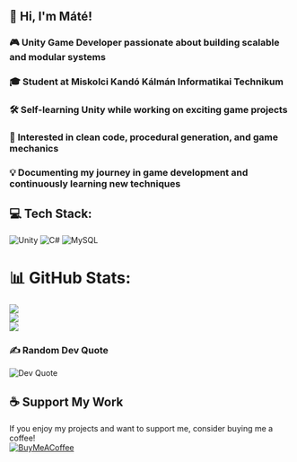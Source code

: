 ## 👋 Hi, I'm Máté!


### 🎮 **Unity Game Developer** passionate about building scalable and modular systems  
### 🎓 **Student at Miskolci Kandó Kálmán Informatikai Technikum**  
### 🛠️ **Self-learning Unity** while working on exciting game projects  
### 🚀 **Interested in clean code, procedural generation, and game mechanics**  
### 💡 **Documenting my journey in game development and continuously learning new techniques**  


## 💻 Tech Stack:

![Unity](https://img.shields.io/badge/unity-%23000000.svg?style=for-the-badge&logo=unity&logoColor=white) 
![C#](https://img.shields.io/badge/c%23-%23239120.svg?style=for-the-badge&logo=csharp&logoColor=white) 
![MySQL](https://img.shields.io/badge/mysql-4479A1.svg?style=for-the-badge&logo=mysql&logoColor=white)  

# 📊 GitHub Stats:

![](https://github-readme-stats.vercel.app/api?username=dongesz&theme=dark&hide_border=false&include_all_commits=false&count_private=false)<br/>
![](https://github-readme-streak-stats.herokuapp.com/?user=dongesz&theme=dark&hide_border=false)<br/>
![](https://github-readme-stats.vercel.app/api/top-langs/?username=dongesz&theme=dark&hide_border=false&include_all_commits=false&count_private=false&layout=compact)

### ✍️ Random Dev Quote

![Dev Quote](https://quotes-github-readme.vercel.app/api?type=horizontal&theme=dark&bg_color=00000000&hide_border=false&border_color=cccccc)  

## ☕ Support My Work

If you enjoy my projects and want to support me, consider buying me a coffee!  
[![BuyMeACoffee](https://img.shields.io/badge/Buy%20Me%20a%20Coffee-ffdd00?style=for-the-badge&logo=buy-me-a-coffee&logoColor=black)](https://buymeacoffee.com/majorosm_)  
